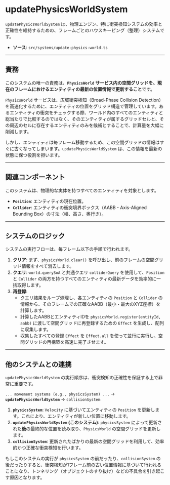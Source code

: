 # updatePhysicsWorldSystem

`updatePhysicsWorldSystem` は、物理エンジン、特に衝突検知システムの効率と正確性を維持するための、フレームごとのハウスキーピング（整理）システムです。

-   **ソース**: `src/systems/update-physics-world.ts`

---

## 責務

このシステムの唯一の責務は、**`PhysicsWorld` サービス内の空間グリッドを、現在のフレームにおけるエンティティの最新の位置情報で更新すること**です。

`PhysicsWorld` サービスは、広域衝突検知（Broad-Phase Collision Detection）を高速化するために、エンティティの位置をグリッド構造で管理しています。あるエンティティの衝突をチェックする際、ワールド内のすべてのエンティティと総当たりで比較するのではなく、そのエンティティが属するグリッドセルと、その周辺のセルに存在するエンティティのみを候補とすることで、計算量を大幅に削減します。

しかし、エンティティは毎フレーム移動するため、この空間グリッドの情報はすぐに古くなってしまいます。`updatePhysicsWorldSystem` は、この情報を最新の状態に保つ役割を担います。

---

## 関連コンポーネント

このシステムは、物理的な実体を持つすべてのエンティティを対象とします。

-   **`Position`**: エンティティの現在位置。
-   **`Collider`**: エンティティの衝突境界ボックス（AABB - Axis-Aligned Bounding Box）の寸法（幅、高さ、奥行き）。

---

## システムのロジック

システムの実行フローは、毎フレーム以下の手順で行われます。

1.  **クリア**: まず、`physicsWorld.clear()` を呼び出し、前のフレームの空間グリッド情報をすべて消去します。
2.  **クエリ**: `world.querySoA` と共通クエリ `colliderQuery` を使用して、`Position` と `Collider` の両方を持つすべてのエンティティの最新データを効率的に一括取得します。
3.  **再登録**:
    -   クエリ結果をループ処理し、各エンティティの `Position` と `Collider` の情報から、そのフレームでの正確なAABB（最小・最大のXYZ座標）を計算します。
    -   計算したAABBとエンティティIDを `physicsWorld.register(entityId, aabb)` に渡して空間グリッドに再登録するための `Effect` を生成し、配列に収集します。
    -   収集したすべての登録 `Effect` を `Effect.all` を使って並行に実行し、空間グリッドの再構築を高速に完了させます。

---

## 他のシステムとの連携

`updatePhysicsWorldSystem` の実行順序は、衝突検知の正確性を保証する上で非常に重要です。

`... movement systems (e.g., physicsSystem) ...` -> **`updatePhysicsWorldSystem`** -> `collisionSystem`

1.  **`physicsSystem`**: `Velocity` に基づいてエンティティの `Position` を更新します。これにより、エンティティが新しい位置に移動します。
2.  **`updatePhysicsWorldSystem` (このシステム)**: `physicsSystem` によって更新された**後**の最終的な位置を読み取り、`PhysicsWorld` の空間グリッドを更新します。
3.  **`collisionSystem`**: 更新されたばかりの最新の空間グリッドを利用して、効率的かつ正確な衝突検知を行います。

もしこのシステムの実行が `physicsSystem` の前だったり、`collisionSystem` の後だったりすると、衝突検知が1フレーム前の古い位置情報に基づいて行われることになり、トンネリング（オブジェクトのすり抜け）などの不具合を引き起こす原因となります。